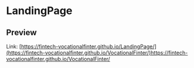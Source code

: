# LandingPage
## Preview
Link: [https://fintech-vocationalfinter.github.io/LandingPage/](https://fintech-vocationalfinter.github.io/VocationalFinter/)https://fintech-vocationalfinter.github.io/VocationalFinter/

